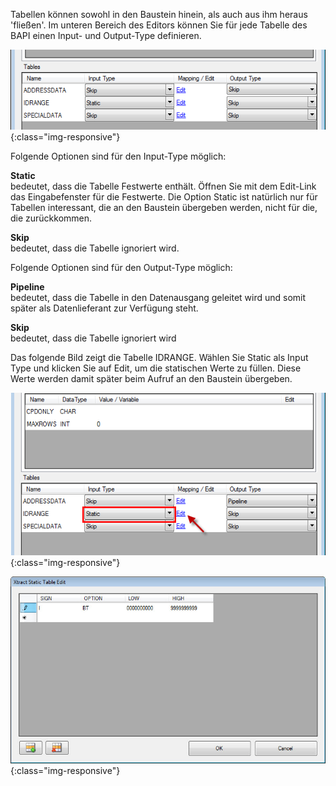 Tabellen können sowohl in den Baustein hinein, als auch aus ihm heraus 'fließen'. Im unteren Bereich des Editors können Sie für jede Tabelle des BAPI einen Input- und Output-Type definieren.

![Bapi-Table-Type](/img/content/Bapi-Table-Type.png){:class="img-responsive"}

Folgende Optionen sind für den Input-Type möglich:

**Static**<br>
bedeutet, dass die Tabelle Festwerte enthält. Öffnen Sie mit dem Edit-Link das Eingabefenster für die Festwerte. Die Option Static ist natürlich nur für Tabellen interessant, die an den Baustein übergeben werden, nicht für die, die zurückkommen.

**Skip**<br>
bedeutet, dass die Tabelle ignoriert wird.


Folgende Optionen sind für den Output-Type möglich:

**Pipeline**<br>
bedeutet, dass die Tabelle in den Datenausgang geleitet wird und somit später als Datenlieferant zur Verfügung steht.

**Skip**<br>
bedeutet, dass die Tabelle ignoriert wird

Das folgende Bild zeigt die Tabelle IDRANGE. Wählen Sie Static als Input Type und klicken Sie auf Edit, um die statischen Werte zu füllen. Diese Werte werden damit später beim Aufruf an den Baustein übergeben.

![Bapi-Table-Static-Input](/img/content/Bapi-Table-Static-Input.png){:class="img-responsive"}

![Bapi-Table-Edit](/img/content/Bapi-Table-Edit.png){:class="img-responsive"}
